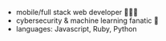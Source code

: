 - mobile/full stack web developer 👨🏻‍💻
- cybersecurity & machine learning fanatic  🤖
- languages: Javascript, Ruby, Python
<!---
treva556/treva556 is a ✨ special ✨ repository because its `README.md` (this file) appears on your GitHub profile.
You can click the Preview link to take a look at your changes.
--->
